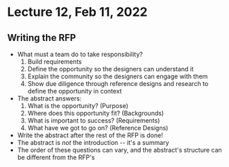 # Lecture 12, Feb 11, 2022

## Writing the RFP

* What must a team do to take responsibility?
	1. Build requirements
	2. Define the opportunity so the designers can understand it
	3. Explain the community so the designers can engage with them
	4. Show due diligence through reference designs and research to define the opportunity in context
* The abstract answers:
	1. What is the opportunity? (Purpose)
	2. Where does this opportunity fit? (Backgrounds)
	3. What is important to success? (Requirements)
	4. What have we got to go on? (Reference Designs)
* Write the abstract after the rest of the RFP is done!
* The abstract is *not* the introduction -- it's a summary
* The order of these questions can vary, and the abstract's structure can be different from the RFP's

